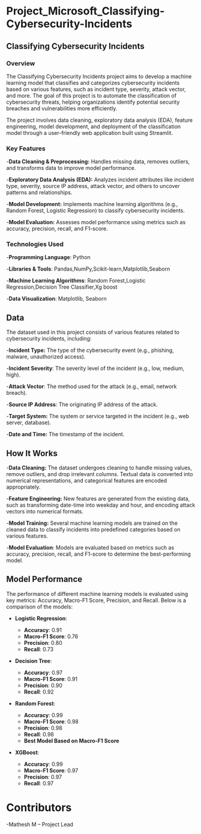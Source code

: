 # Project_Microsoft_Classifying-Cybersecurity-Incidents
## Classifying Cybersecurity Incidents
### Overview
The Classifying Cybersecurity Incidents project aims to develop a machine learning model that classifies and categorizes cybersecurity incidents based on various features, such as incident type, severity, attack vector, and more. The goal of this project is to automate the classification of cybersecurity threats, helping organizations identify potential security breaches and vulnerabilities more efficiently.

The project involves data cleaning, exploratory data analysis (EDA), feature engineering, model development, and deployment of the classification model through a user-friendly web application built using Streamlit.
### Key Features
-**Data Cleaning & Preprocessing:** Handles missing data, removes outliers, and transforms data to improve model performance.

-**Exploratory Data Analysis (EDA):** Analyzes incident attributes like incident type, severity, source IP address, attack vector, and others to uncover patterns and relationships.

-**Model Development:** Implements machine learning algorithms (e.g., Random Forest, Logistic Regression) to classify cybersecurity incidents.

-**Model Evaluation:** Assesses model performance using metrics such as accuracy, precision, recall, and F1-score.

### Technologies Used
-**Programming Language**: Python

-**Libraries & Tools**: Pandas,NumPy,Scikit-learn,Matplotlib,Seaborn

-**Machine Learning Algorithms**: Random Forest,Logistic Regression,Decision Tree Classifier,Xg boost

-**Data Visualization**: Matplotlib, Seaborn

## Data
The dataset used in this project consists of various features related to cybersecurity incidents, including:

-**Incident Type:** The type of the cybersecurity event (e.g., phishing, malware, unauthorized access).

-**Incident Severity**: The severity level of the incident (e.g., low, medium, high).

-**Attack Vector**: The method used for the attack (e.g., email, network breach).

-**Source IP Address**: The originating IP address of the attack.

-**Target System:** The system or service targeted in the incident (e.g., web server, database).

-**Date and Time:** The timestamp of the incident.

## How It Works

-**Data Cleaning:** The dataset undergoes cleaning to handle missing values, remove outliers, and drop irrelevant columns. Textual data is converted into numerical representations, and categorical features are encoded appropriately.

-**Feature Engineering:** New features are generated from the existing data, such as transforming date-time into weekday and hour, and encoding attack vectors into numerical formats.

-**Model Training:** Several machine learning models are trained on the cleaned data to classify incidents into predefined categories based on various features.

-**Model Evaluation**: Models are evaluated based on metrics such as accuracy, precision, recall, and F1-score to determine the best-performing model.

## Model Performance

The performance of different machine learning models is evaluated using key metrics: Accuracy, Macro-F1 Score, Precision, and Recall. Below is a comparison of the models:

- **Logistic Regression**:
  - **Accuracy**: 0.91
  - **Macro-F1 Score**: 0.76
  - **Precision**: 0.80
  - **Recall**: 0.73

- **Decision Tree**:
  - **Accuracy**: 0.97
  - **Macro-F1 Score**: 0.91
  - **Precision**: 0.90
  - **Recall**: 0.92

- **Random Forest**:
  - **Accuracy**: 0.99
  - **Macro-F1 Score**: 0.98
  - **Precision**: 0.98
  - **Recall**: 0.98
  - **Best Model Based on Macro-F1 Score**

- **XGBoost**:
  - **Accuracy**: 0.99
  - **Macro-F1 Score**: 0.97
  - **Precision**: 0.97
  - **Recall**: 0.97
# Contributors
-Mathesh M – Project Lead

